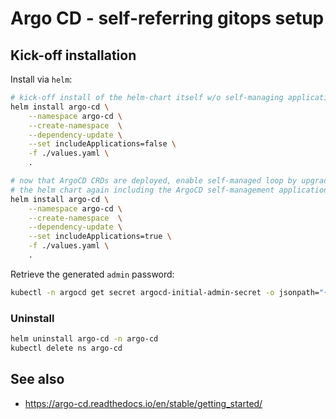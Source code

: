 # Argo CD - self-referring gitops setup

## Kick-off installation

Install via `helm`:

```bash
# kick-off install of the helm-chart itself w/o self-managing application
helm install argo-cd \
    --namespace argo-cd \
    --create-namespace  \
    --dependency-update \
    --set includeApplications=false \
    -f ./values.yaml \
    .

# now that ArgoCD CRDs are deployed, enable self-managed loop by upgrading
# the helm chart again including the ArgoCD self-management application.
helm install argo-cd \
    --namespace argo-cd \
    --create-namespace  \
    --dependency-update \
    --set includeApplications=true \
    -f ./values.yaml \
    .
```

Retrieve the generated `admin` password:

```bash
kubectl -n argocd get secret argocd-initial-admin-secret -o jsonpath="{.data.password}" | base64 -d ; echo
```

### Uninstall

```bash
helm uninstall argo-cd -n argo-cd
kubectl delete ns argo-cd
```

## See also

* https://argo-cd.readthedocs.io/en/stable/getting_started/
